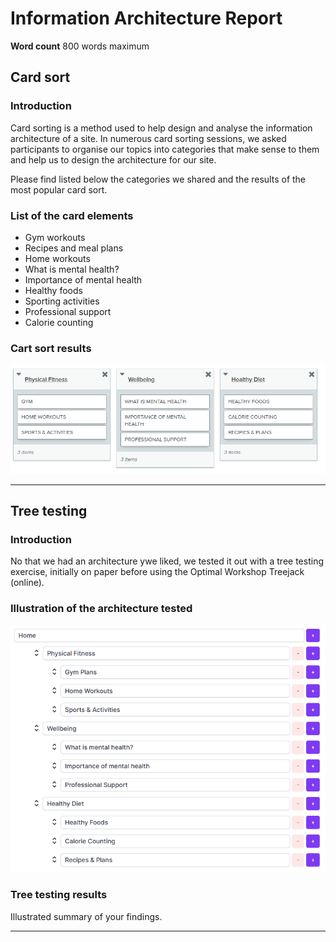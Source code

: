 # Information Architecture Report

**Word count** 800 words maximum

## Card sort

### Introduction

Card sorting is a method used to help design and analyse the information architecture of a site. In numerous card sorting sessions, we asked participants to organise our topics into categories that make sense to them and help us to design the architecture for our site.

Please find listed below the categories we shared and the results of the most popular card sort.


### List of the card elements

- Gym workouts 
- Recipes and meal plans
- Home workouts 
- What is mental health?
- Importance of mental health
- Healthy foods
- Sporting activities
- Professional support 
- Calorie counting

### Cart sort results

<img src="sp2-media/CardSort.png" alt="Card Sort" width="600">

---

## Tree testing

### Introduction

No that we had an architecture ywe liked, we tested it out with a tree testing exercise, initially on paper before using the Optimal Workshop Treejack (online).

### Illustration of the architecture tested

<img src="sp2-media/TreeTesting.png" alt="Card Sort" width="600">

### Tree testing results

Illustrated summary of your findings.

---
